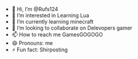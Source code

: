 - 👋 Hi, I’m @Rufs124
- 👀 I’m interested in Learning Lua
- 🌱 I’m currently learning minecraft
- 💞️ I’m looking to collaborate on Delevopers gamer
- 📫 How to reach me GamesGOGOGO
- 😄 Pronouns: me
- ⚡ Fun fact: Shirposting

<!---
Rufs124/Rufs124 is a ✨ special ✨ repository because its `README.md` (this file) appears on your GitHub profile.
You can click the Preview link to take a look at your changes.
--->
